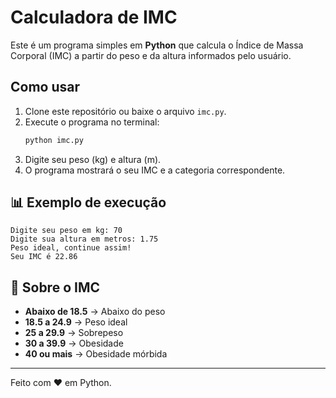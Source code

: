 # Calculadora de IMC 

Este é um programa simples em **Python** que calcula o Índice de Massa Corporal (IMC) a partir do peso e da altura informados pelo usuário.

##  Como usar
1. Clone este repositório ou baixe o arquivo `imc.py`.
2. Execute o programa no terminal:
   ```bash
   python imc.py
   ```
3. Digite seu peso (kg) e altura (m).
4. O programa mostrará o seu IMC e a categoria correspondente.

## 📊 Exemplo de execução
```
Digite seu peso em kg: 70
Digite sua altura em metros: 1.75
Peso ideal, continue assim!
Seu IMC é 22.86
```

## 📖 Sobre o IMC
- **Abaixo de 18.5** → Abaixo do peso  
- **18.5 a 24.9** → Peso ideal  
- **25 a 29.9** → Sobrepeso  
- **30 a 39.9** → Obesidade  
- **40 ou mais** → Obesidade mórbida  

---

Feito com ❤️ em Python.

